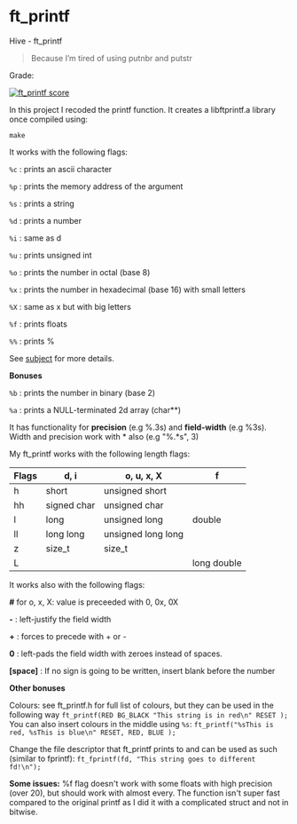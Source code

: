 # ft_printf
Hive - ft_printf

> Because I’m tired of using putnbr and putstr

Grade:

[![ft_printf score](https://badge42.herokuapp.com/api/project/osalmine/ft_printf)](https://github.com/JaeSeoKim/badge42)

In this project I recoded the printf function. It creates a libftprintf.a library once compiled using:

```make```

It works with the following flags:

```%c``` : prints an ascii character

```%p``` : prints the memory address of the argument

```%s``` : prints a string

```%d``` : prints a number

```%i``` : same as d

```%u``` : prints unsigned int

```%o``` : prints the number in octal (base 8)

```%x``` : prints the number in hexadecimal (base 16) with small letters

```%X``` : same as x but with big letters

```%f``` : prints floats

```%%``` : prints %

See [subject](ft_printf.en.pdf) for more details.

**Bonuses**

```%b``` : prints the number in binary (base 2)

```%a``` : prints a NULL-terminated 2d array (char**)


It has functionality for **precision** (e.g %.3s) and **field-width** (e.g %3s). Width and precision work with * also (e.g "%.*s", 3)

My ft_printf works with the following length flags:

| Flags | d, i        |    o, u, x, X      | f      |
| ----- | ----------- | ------------------ | ------ |
| h     | short       | unsigned short     |        |
| hh    | signed char | unsigned char      |        |
| l     | long        | unsigned long      | double |
| ll    | long long   | unsigned long long |        |
| z     | size_t      | size_t             |        |
| L     |             |                    | long double |

It works also with the following flags:

**#** for o, x, X: value is preceeded with 0, 0x, 0X

**-** : left-justify the field width

**+** : forces to precede with + or -

**0** : left-pads the field width with zeroes instead of spaces.

**[space]** : If no sign is going to be written, insert blank before the number

**Other bonuses**

Colours: see ft_printf.h for full list of colours, but they can be used in the following way
```ft_printf(RED BG_BLACK "This string is in red\n" RESET );```
You can also insert colours in the middle using ```%s```:
```ft_printf("%sThis is red, %sThis is blue\n" RESET, RED, BLUE );```


Change the file descriptor that ft_printf prints to and can be used as such (similar to fprintf):
```ft_fprintf(fd, "This string goes to different fd!\n");```

**Some issues:**
%f flag doesn't work with some floats with high precision (over 20), but should work with almost every.
The function isn't super fast compared to the original printf as I did it with a complicated struct and not in bitwise.
